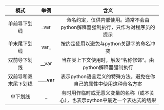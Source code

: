 |         模式         |    举例     |                             含义                             |
| :------------------: | :---------: | :----------------------------------------------------------: |
|     单前导下划线     |    _var     | 命名约定，仅供内部使用。通常不会由python解释器强制执行，只作为对程序员的提示 |
|     单末尾下划线     |    var_     |           按约定使用以避免与python关键字的命名冲突           |
|     双前导下划线     |    __var    |  当在类上下文使用时，触发“名称修饰”。由python解释器强制执行  |
| 双前导和双末尾下划线 | ______var__ | 表示python语言定义的特殊方法。避免在你自己的属性中使用这种命名方案 |
|       单下划线       |      _      | 有时用作临时或无意义变量的名称（或不关心），也表示python中最近一个表达式的结果 |

